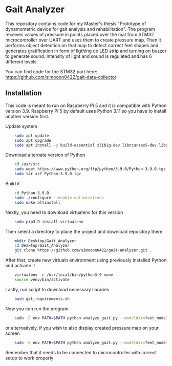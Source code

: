
# Gait Analyzer

This repository contains code for my Master's thesis "Prototype of dynamometric device for gait analysis and rehabilitation". The program receives values of pressure in points placed over the mat from STM32 microcontroller over UART and uses them to create pressure map. Then it performs object detection on that map to detect correct feet shapes and generates gratification in form of ligthing up LED strip and turning on buzzer to generate sound. Intensity of light and sound is regulated and has 6 different levels.

You can find code for the STM32 part here: https://github.com/simooon0422/gait-data-collector
## Installation

This code is meant to run on Raspberry Pi 5 and it is compatible with Python version 3.9. Raspberry Pi 5 by default uses Python 3.11 so you have to install another version first.

Update system
```bash
    sudo apt update
    sudo apt upgrade
    sudo apt install -y build-essential zlib1g-dev libncurses5-dev libgdbm-dev libnss3-dev libssl-dev libreadline-dev libffi-dev curl libbz2-dev libsqlite3-dev
```
Download alternate version of Python
```bash
    cd /usr/src
    sudo wget https://www.python.org/ftp/python/3.9.0/Python-3.9.0.tgz
    sudo tar xzf Python-3.9.0.tgz
```
Build it
```bash
    cd Python-3.9.0
    sudo ./configure --enable-optimizations
    sudo make altinstall
```
Nextly, you need to download virtualenv for this version
```bash
    sudo pip3.9 install virtualenv
```
Then select a directory to place the project and download repository there
```bash
    mkdir Desktop/Gait_Analyzer
    cd Desktop/Gait_Analyzer
    git clone https://github.com/simooon0422/gait-analyzer.git .
```
After that, create new virtualn environment using previously installed Python and activate it
```bash
    virtualenv -p /usr/local/bin/python3.9 venv
    source venv/bin/activate
```
Lastly, run script to download necessary libraries
```bash
    bash get_requirements.sh
```
Now you can run the program
```bash
    sudo -E env PATH=$PATH python analyze_gait.py --modeldir=feet_model
```
or alternatively, if you wish to also display created pressure map on your screen
```bash
    sudo -E env PATH=$PATH python analyze_gait.py --modeldir=feet_model --display==True
```
Remember that it needs to be connected to microcontroller with correct setup to work properly
